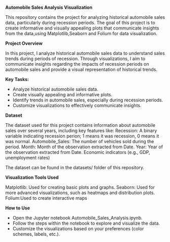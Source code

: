 **Automobile Sales Analysis Visualization**

This repository contains the project for analyzing historical automobile sales data, particularly during recession periods. The goal of this project is to create informative and visually appealing plots 
that communicate insights from the data,using Matplotlib,Seaborn and Folium  for data visualization.

**Project Overview**

In this project, I analyze historical automobile sales data to understand sales trends during periods of recession. Through visualizations, I aim to communicate insights regarding the impacts of recession periods 
on automobile sales and provide a visual representation of historical trends.

**Key Tasks:**
- Analyze historical automobile sales data.
- Create visually appealing and informative plots.
- Identify trends in automobile sales, especially during recession periods.
- Customize visualizations to effectively communicate insights.
  
**Dataset**

The dataset used for this project contains information about automobile sales over several years, including key features like:
Recession: A binary variable indicating recession perion; 1 means it was recession, 0 means it was normal.
Automobile_Sales: The number of vehicles sold during the period.
Month: Month of the observation extracted from Date.
Year: Year of the observation extracted from Date.
Economic indicators (e.g., GDP, unemployment rates)

The dataset can be found in the datasets/ folder of this repository.


**Visualization Tools Used**

Matplotlib: Used for creating basic plots and graphs.
Seaborn: Used for more advanced visualizations, such as heatmaps and distribution plots.
Folium:Used to create interactive maps

**How to Use**
- Open the Jupyter notebook Automobile_Sales_Analysis.ipynb.
- Follow the steps within the notebook to explore and visualize the data.
- Customize the visualizations based on your preferences (color schemes, labels, etc.).


